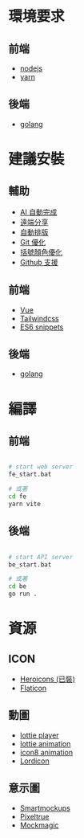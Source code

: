 # 環境要求

## 前端

- [nodejs](https://nodejs.dev/)
- [yarn](https://yarnpkg.com/lang/en/docs/install/)
## 後端

- [golang](https://golang.org/dl/)

# 建議安裝

## 輔助

- [AI 自動完成](https://marketplace.visualstudio.com/items?itemname=tabnine.tabnine-vscode)
- [遠端分享](https://marketplace.visualstudio.com/items?itemname=ms-vsliveshare.vsliveshare)
- [自動排版](https://marketplace.visualstudio.com/items?itemname=esbenp.prettier-vscode)
- [Git 優化](https://marketplace.visualstudio.com/items?itemname=eamodio.gitlens)
- [括號顏色優化](https://marketplace.visualstudio.com/items?itemname=coenraads.bracket-pair-colorizer-2)
- [Github 支援](https://marketplace.visualstudio.com/items?itemname=github.vscode-pull-request-github)

## 前端

- [Vue](https://marketplace.visualstudio.com/items?itemname=octref.vetur)
- [Tailwindcss](https://marketplace.visualstudio.com/items?itemname=bradlc.vscode-tailwindcss)
- [ES6 snippets](https://marketplace.visualstudio.com/items?itemname=xabikos.javascriptsnippets)
<!-- - [](https://marketplace.visualstudio.com/items?itemname=) -->

## 後端
- [golang](https://marketplace.visualstudio.com/items?itemname=golang.go)
<!-- - [](https://marketplace.visualstudio.com/items?itemname=) -->
<!-- - [](https://marketplace.visualstudio.com/items?itemname=) -->
<!-- - [](https://marketplace.visualstudio.com/items?itemname=) -->

# 編譯

## 前端

```bash

# start web server
fe_start.bat

# 或著
cd fe
yarn vite
```

## 後端

```bash

# start API server
be_start.bat

# 或著
cd be
go run .
```

# 資源

## ICON

- [Heroicons (已裝)](https://heroicons.com/)
- [Flaticon](https://www.flaticon.com/icons)

## 動圖

- [lottie player](https://github.com/LottieFiles/lottie-player)
- [lottie animation](https://lottiefiles.com/featured)
- [icon8 animation](https://icons8.com/animated-icons)
- [Lordicon](https://lordicon.com/icons)

## 意示圖

- [Smartmockups](https://smartmockups.com/)
- [Pixeltrue](https://mockups.pixeltrue.com/)
- [Mockmagic](https://studio.mockmagic.com/)
